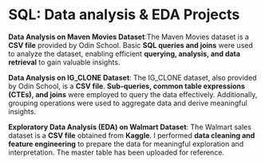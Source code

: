 # SQL: Data analysis & EDA Projects
**Data Analysis on Maven Movies Dataset**:The Maven Movies dataset is a **CSV file** provided by Odin School. Basic **SQL queries and joins** were used to analyze the dataset, enabling efficient **querying, analysis, and data retrieval** to gain valuable insights.


**Data Analysis on IG_CLONE Dataset**:  The IG_CLONE dataset, also provided by Odin School, is a **CSV file**. **Sub-queries, common table expressions (CTEs), and joins** were employed to query the data effectively. Additionally, grouping operations were used to aggregate data and derive meaningful insights.


**Exploratory Data Analysis (EDA) on Walmart Dataset**: The Walmart sales dataset is a **CSV file** obtained from **Kaggle**. I performed **data cleaning and feature engineering** to prepare the data for meaningful exploration and interpretation. The master table has been uploaded for reference.
